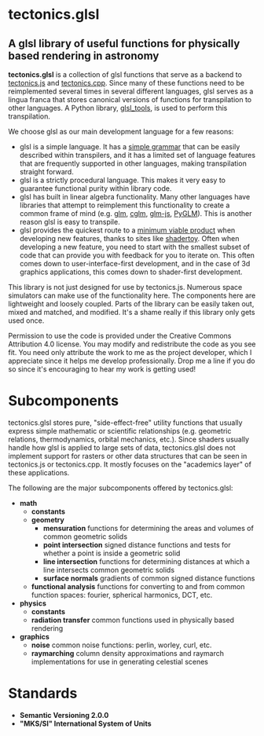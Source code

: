 # tectonics.glsl
## A glsl library of useful functions for physically based rendering in astronomy

**tectonics.glsl** is a collection of glsl functions that serve as a backend to [tectonics.js](http://davidson16807.github.io/tectonics.js/) and [tectonics.cpp](http://davidson16807.github.io/tectonics.cpp/). Since many of these functions need to be reimplemented several times in several different languages, glsl serves as a lingua franca that stores canonical versions of functions for transpilation to other languages. A Python library, [glsl_tools](https://github.com/davidson16807/glsl_tools), is used to perform this transpilation.

We choose glsl as our main development language for a few reasons:

* glsl is a simple language. It has a [simple grammar](https://www.khronos.org/registry/OpenGL/specs/gl/glspec33.core.pdf) that can be easily described within transpilers, and it has a limited set of language features that are frequently supported in other languages, making transpilation straight forward. 
* glsl is a strictly procedural language. This makes it very easy to guarantee functional purity within library code.
* glsl has built in linear algebra functionality. Many other languages have libraries that attempt to reimplement this functionality to create a common frame of mind (e.g. [glm](https://glm.g-truc.net/0.9.9/index.html), [cglm](https://github.com/recp/cglm), [glm-js](http://humbletim.github.io/glm-js/), [PyGLM](https://pypi.org/project/PyGLM/)). This is another reason glsl is easy to transpile. 
* glsl provides the quickest route to a [minimum viable product](https://en.wikipedia.org/wiki/Minimum_viable_product) when developing new features, thanks to sites like [shadertoy](http://shadertoy.com/). Often when developing a new feature, you need to start with the smallest subset of code that can provide you with feedback for you to iterate on. This often comes down to user-interface-first development, and in the case of 3d graphics applications, this comes down to shader-first development. 

This library is not just designed for use by tectonics.js. Numerous space simulators can make use of the functionality here. The components here are lightweight and loosely coupled. Parts of the library can be easily taken out, mixed and matched, and modified. It's a shame really if this library only gets used once. 

Permission to use the code is provided under the Creative Commons Attribution 4.0 license. You may modify and redistribute the code as you see fit. You need only attribute the work to me as the project developer, which I appreciate since it helps me develop professionally. Drop me a line if you do so since it's encouraging to hear my work is getting used! 

# Subcomponents
tectonics.glsl stores pure, "side-effect-free" utility functions that usually express simple mathematic or scientific relationships (e.g. geometric relations, thermodynamics, orbital mechanics, etc.). Since shaders usually handle how glsl is applied to large sets of data, tectonics.glsl does not implement support for rasters or other data structures that can be seen in tectonics.js or tectonics.cpp. It mostly focuses on the "academics layer" of these applications. 

The following are the major subcomponents offered by tectonics.glsl:
* **math**
  * **constants**
  * **geometry** 
    * **mensuration** functions for determining the areas and volumes of common geometric solids
    * **point intersection** signed distance functions and tests for whether a point is inside a geometric solid
    * **line intersection** functions for determining distances at which a line intersects common geometric solids
    * **surface normals** gradients of common signed distance functions
  * **functional analysis** functions for converting to and from common function spaces: fourier, spherical harmonics, DCT, etc.
* **physics**
  * **constants**
  * **radiation transfer** common functions used in physically based rendering
* **graphics**
  * **noise** common noise functions: perlin, worley, curl, etc.
  * **raymarching** column density approximations and raymarch implementations for use in generating celestial scenes

# Standards
* **Semantic Versioning 2.0.0**
* **"MKS/SI" International System of Units**
